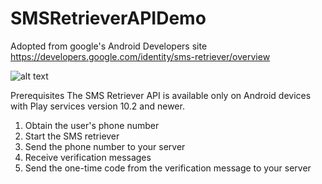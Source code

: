 # SMSRetrieverAPIDemo

Adopted from google's Android Developers site https://developers.google.com/identity/sms-retriever/overview

![alt text](https://developers.google.com/identity/sms-retriever/flow-overview.png)

Prerequisites
The SMS Retriever API is available only on Android devices with Play services version 10.2 and newer.

1. Obtain the user's phone number
2. Start the SMS retriever
3. Send the phone number to your server
4. Receive verification messages
5. Send the one-time code from the verification message to your server
